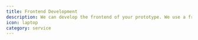 ```yaml
---
title: Frontend Development
description: We can develop the frontend of your prototype. We use a frontend stack based on Bootstrap, AngularJS, JQuery.
icon: laptop
category: service
---
```

